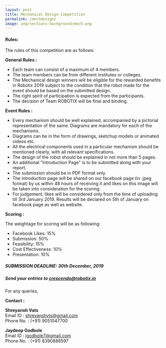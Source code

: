 ```yaml
---
layout: post
title: Mechanical Design Competition
permalink: /mechdesign/
image: img/sections-background/mech.png
---
```


#### Rules:

The rules of this competition are as follows:

**General Rules :**

* Each team can consist of a maximum of 4 members.
* The team members can be from different institutes or colleges.
* The Mechanical design winners will be eligible for the rewarded benefits in Robotix 2019 subject to the condition that the robot made for the event should be based on the submitted design.
* The right spirit of participation is expected from the participants.
* The decision of Team ROBOTIX will be final and binding.

**Event Rules :**

* Every mechanism should be well explained, accompanied by a pictorial representation of the same. Diagrams are mandatory for each of the mechanisms.
* Diagrams can be in the form of drawings, sketchup models or animated videos etc.
* All the electrical components used in a particular mechanism should be mentioned clearly, with all relevant specifications.
* The design of the robot should be explained in not more than 5 pages.
* An additional "Introduction Page" is to be submitted along with your report.
* The submission should be in PDF format only.
* The introduction page will be shared on our facebook page (in .jpeg format) by us within 48 hours of receiving it and likes on this image will be taken into consideration for the scoring.
* For judgement, likes will be considered only  from the time of uploading till 3rd January 2019. Results will be declared on 5th of January on facebook page as well as website.

**Scoring :**

The weightage for scoring will be as following:

* Facebook Likes: 15%
* Submission: 50%
* Feasibility: 15%
* Cost Effectiveness: 10%
* Presentation: 10%

##### **SUBMISSION DEADLINE:** 30th December, 2019

##### Send your entries to [crescendo@robotix.in](mailto:crescendo@robotix.in)

For any queries,

**Contact :**

**Shreyansh Vats**  
Email ID : [shreyanshvts@gmail.com](mailto:shreyanshvts@gmail.com)  
Phone No. : (+91) 9051047700

**Jaydeep Godbole**  
Email ID : [jgodbole7@gmail.com](mailto:jgodbole7@gmail.com)  
Phone No. : (+91) 8390888597


